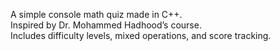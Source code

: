 A simple console math quiz made in C++.  
Inspired by Dr. Mohammed Hadhood’s course.  
Includes difficulty levels, mixed operations, and score tracking.
